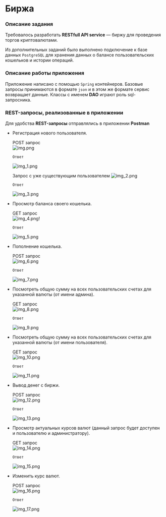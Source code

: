 # Биржа

### Описание задания
Требовалось разработать **RESTfull API service** — биржу для проведения торгов криптовалютами.

Из дополнительных заданий было выполнено подключение к базе данных `PostgreSQL` для хранения данных о балансе пользовательских кошельков и истории операций.

### Описание работы приложения
Приложение написано с помощью `Spring` контейнеров. Базовые запросы принимаются в формате `json` и в этом же формате сервис возвращает данные. Классы с именем **DAO** играют роль sql-запросника. 

### REST-запросы, реализованные в приложении
Для удобства **REST-запросы** отправлялись в приложении **Postman**
* Регистрация нового пользователя.  


    POST запрос  
![img.png](img.png)  

      Ответ
    ![img_1.png](img_1.png)  


    Запрос с уже существующим пользователем
![img_2.png](img_2.png)

      Ответ  
    ![img_3.png](img_3.png)

* Просмотр баланса своего кошелька.


    GET запрос  
![img_4.png](img_4.png)!

      Ответ  
    ![img_5.png](img_5.png)

* Пополнение кошелька.
    

    POST запрос  
![img_6.png](img_6.png)

      Ответ 
    ![img_7.png](img_7.png)

* Посмотреть общую сумму на всех пользовательских счетах для указанной валюты (от имени админа).


    GET запрос   
![img_8.png](img_8.png)
 
      Ответ 
    ![img_9.png](img_9.png)

* Посмотреть общую сумму на всех пользовательских счетах для указанной валюты (от имени пользователя).


    GET запрос     
![img_10.png](img_10.png)

      Ответ 
    ![img_11.png](img_11.png)

* Вывод денег с биржи.


    POST запрос  
![img_12.png](img_12.png)

      Ответ 
    ![img_13.png](img_13.png)

* Просмотр актуальных курсов валют (данный запрос будет доступен и пользователю и администратору).


    GET запрос  
![img_14.png](img_14.png)

      Ответ
    ![img_15.png](img_15.png)

* Изменить курс валют.


    POST запрос  
![img_16.png](img_16.png)

      Ответ
    ![img_17.png](img_17.png)
